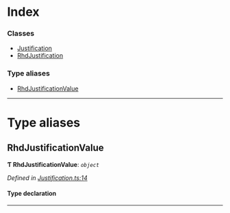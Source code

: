 

# Index

### Classes

* [Justification](../classes/_justification_.justification.md)
* [RhdJustification](../classes/_justification_.rhdjustification.md)

### Type aliases

* [RhdJustificationValue](_justification_.md#rhdjustificationvalue)

---

# Type aliases

<a id="rhdjustificationvalue"></a>

##  RhdJustificationValue

**Ƭ RhdJustificationValue**: *`object`*

*Defined in [Justification.ts:14](https://github.com/polkadot-js/api/blob/5898caa/packages/types/src/Justification.ts#L14)*

#### Type declaration

___


